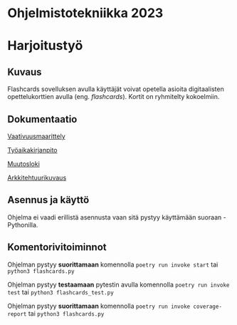 # Ohjelmistotekniikka 2023

# Harjoitustyö
## Kuvaus
Flashcards sovelluksen avulla käyttäjät voivat opetella asioita digitaalisten opettelukorttien avulla (eng. *flashcards*). Kortit on ryhmitelty kokoelmiin. 



## Dokumentaatio
[Vaativuusmaarittely](https://github.com/platipus82/ot-harjoitustyo/blob/main/dokumentaatio/vaatimusmaarittely.md)

[Työaikakirjanpito](https://github.com/platipus82/ot-harjoitustyo/blob/main/dokumentaatio/tyoaikakirjanpito.md)

[Muutosloki](https://github.com/platipus82/ot-harjoitustyo/blob/main/dokumentaatio/changelog.md)

[Arkkitehtuurikuvaus](https://github.com/platipus82/ot-harjoitustyo/blob/main/dokumentaatio/arkkitehtuuri.MD)

## Asennus ja käyttö
Ohjelma ei vaadi erillistä asennusta vaan sitä pystyy käyttämään suoraan - Pythonilla. 

## Komentorivitoiminnot
Ohjelman pystyy **suorittamaan** komennolla `poetry run invoke start` tai `python3 flashcards.py`

Ohjelman pystyy **testaamaan** pytestin avulla komennolla `poetry run invoke test` tai `python3 flashcards_test.py`

Ohjelman pystyy **suorittamaan** komennolla `poetry run invoke coverage-report` tai `python3 flashcards.py`

